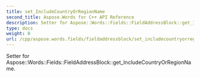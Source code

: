 ```yaml
---
title: set_IncludeCountryOrRegionName
second_title: Aspose.Words for C++ API Reference
description: Setter for Aspose::Words::Fields::FieldAddressBlock::get_IncludeCountryOrRegionName. 
type: docs
weight: 0
url: /cpp/aspose.words.fields/fieldaddressblock/set_includecountryorregionname/
---
```


Setter for Aspose::Words::Fields::FieldAddressBlock::get_IncludeCountryOrRegionName. 


